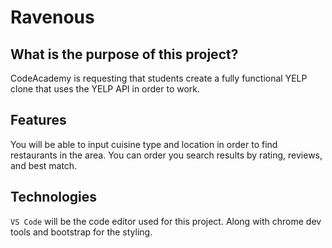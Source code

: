 # Ravenous

## What is the purpose of this project?

CodeAcademy is requesting that students create a fully functional YELP clone that uses the YELP API in order to work.

## Features

You will be able to input cuisine type and location in order to find restaurants in the area. You can order you search results by rating, reviews, and best match.

## Technologies

`VS Code` will be the code editor used for this project. Along with chrome dev tools and bootstrap for the styling.